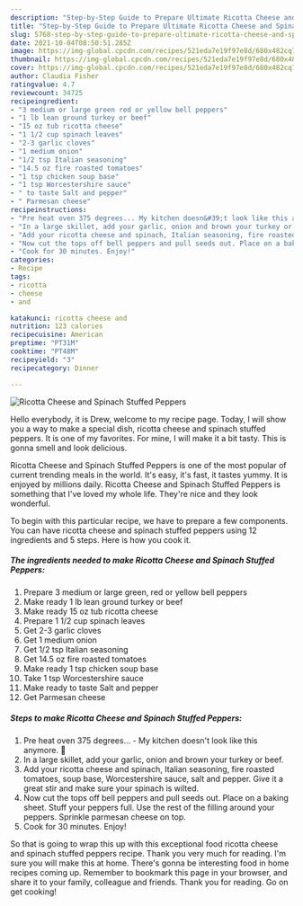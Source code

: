 ```yaml
---
description: "Step-by-Step Guide to Prepare Ultimate Ricotta Cheese and Spinach Stuffed Peppers"
title: "Step-by-Step Guide to Prepare Ultimate Ricotta Cheese and Spinach Stuffed Peppers"
slug: 5768-step-by-step-guide-to-prepare-ultimate-ricotta-cheese-and-spinach-stuffed-peppers
date: 2021-10-04T08:50:51.285Z
image: https://img-global.cpcdn.com/recipes/521eda7e19f97e8d/680x482cq70/ricotta-cheese-and-spinach-stuffed-peppers-recipe-main-photo.jpg
thumbnail: https://img-global.cpcdn.com/recipes/521eda7e19f97e8d/680x482cq70/ricotta-cheese-and-spinach-stuffed-peppers-recipe-main-photo.jpg
cover: https://img-global.cpcdn.com/recipes/521eda7e19f97e8d/680x482cq70/ricotta-cheese-and-spinach-stuffed-peppers-recipe-main-photo.jpg
author: Claudia Fisher
ratingvalue: 4.7
reviewcount: 34725
recipeingredient:
- "3 medium or large green red or yellow bell peppers"
- "1 lb lean ground turkey or beef"
- "15 oz tub ricotta cheese"
- "1 1/2 cup spinach leaves"
- "2-3 garlic cloves"
- "1 medium onion"
- "1/2 tsp Italian seasoning"
- "14.5 oz fire roasted tomatoes"
- "1 tsp chicken soup base"
- "1 tsp Worcestershire sauce"
- " to taste Salt and pepper"
- " Parmesan cheese"
recipeinstructions:
- "Pre heat oven 375 degrees... My kitchen doesn&#39;t look like this anymore. 🤣"
- "In a large skillet, add your garlic, onion and brown your turkey or beef."
- "Add your ricotta cheese and spinach, Italian seasoning, fire roasted tomatoes, soup base, Worcestershire sauce, salt and pepper. Give it a great stir and make sure your spinach is wilted."
- "Now cut the tops off bell peppers and pull seeds out. Place on a baking sheet. Stuff your peppers full. Use the rest of the filling around your peppers. Sprinkle parmesan cheese on top."
- "Cook for 30 minutes. Enjoy!"
categories:
- Recipe
tags:
- ricotta
- cheese
- and

katakunci: ricotta cheese and 
nutrition: 123 calories
recipecuisine: American
preptime: "PT31M"
cooktime: "PT48M"
recipeyield: "3"
recipecategory: Dinner

---
```



![Ricotta Cheese and Spinach Stuffed Peppers](https://img-global.cpcdn.com/recipes/521eda7e19f97e8d/680x482cq70/ricotta-cheese-and-spinach-stuffed-peppers-recipe-main-photo.jpg)

Hello everybody, it is Drew, welcome to my recipe page. Today, I will show you a way to make a special dish, ricotta cheese and spinach stuffed peppers. It is one of my favorites. For mine, I will make it a bit tasty. This is gonna smell and look delicious.



Ricotta Cheese and Spinach Stuffed Peppers is one of the most popular of current trending meals in the world. It's easy, it's fast, it tastes yummy. It is enjoyed by millions daily. Ricotta Cheese and Spinach Stuffed Peppers is something that I've loved my whole life. They're nice and they look wonderful.


To begin with this particular recipe, we have to prepare a few components. You can have ricotta cheese and spinach stuffed peppers using 12 ingredients and 5 steps. Here is how you cook it.

<!--inarticleads1-->

##### The ingredients needed to make Ricotta Cheese and Spinach Stuffed Peppers:

1. Prepare 3 medium or large green, red or yellow bell peppers
1. Make ready 1 lb lean ground turkey or beef
1. Make ready 15 oz tub ricotta cheese
1. Prepare 1 1/2 cup spinach leaves
1. Get 2-3 garlic cloves
1. Get 1 medium onion
1. Get 1/2 tsp Italian seasoning
1. Get 14.5 oz fire roasted tomatoes
1. Make ready 1 tsp chicken soup base
1. Take 1 tsp Worcestershire sauce
1. Make ready  to taste Salt and pepper
1. Get  Parmesan cheese




<!--inarticleads2-->

##### Steps to make Ricotta Cheese and Spinach Stuffed Peppers:

1. Pre heat oven 375 degrees... - My kitchen doesn&#39;t look like this anymore. 🤣
1. In a large skillet, add your garlic, onion and brown your turkey or beef.
1. Add your ricotta cheese and spinach, Italian seasoning, fire roasted tomatoes, soup base, Worcestershire sauce, salt and pepper. Give it a great stir and make sure your spinach is wilted.
1. Now cut the tops off bell peppers and pull seeds out. Place on a baking sheet. Stuff your peppers full. Use the rest of the filling around your peppers. Sprinkle parmesan cheese on top.
1. Cook for 30 minutes. Enjoy!




So that is going to wrap this up with this exceptional food ricotta cheese and spinach stuffed peppers recipe. Thank you very much for reading. I'm sure you will make this at home. There's gonna be interesting food in home recipes coming up. Remember to bookmark this page in your browser, and share it to your family, colleague and friends. Thank you for reading. Go on get cooking!
